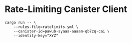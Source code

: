 # Rate-Limiting Canister Client

```
cargo run -- \
    --rules-file=ratelimits.yml \
    --canister-id=pawub-syaaa-aaaam-qb7zq-cai \
    --identity-key="XYZ"
```
